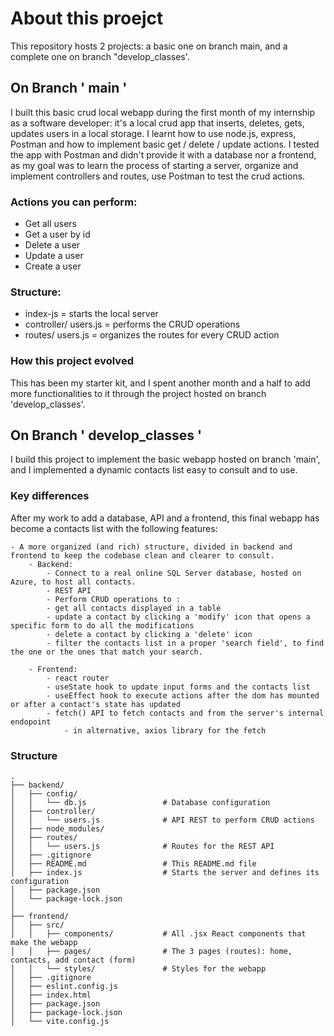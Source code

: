 # About this proejct

This repository hosts 2 projects: a basic one on branch main, and a complete one on branch "develop_classes'.


## On Branch ' main '

I built this basic crud local webapp during the first month of my internship as a software developer: it's a local crud app that inserts, deletes, gets, updates users in a local storage.
I learnt how to use node.js, express, Postman and how to implement basic get / delete / update actions.
I tested the app with Postman and didn't provide it with a database nor a frontend, as my goal was to learn the process of starting a server, organize and implement controllers and routes, use Postman to test the crud actions.


### Actions you can perform:

- Get all users
- Get a user by id 
- Delete a user 
- Update a user
- Create a user


### Structure:

- index-js = starts the local server
- controller/ users.js = performs the CRUD operations
- routes/ users.js = organizes the routes for every CRUD action


### How this project evolved

This has been my starter kit, and I spent another month and a half to add more functionalities to it through the project hosted on branch 'develop_classes'.



## On Branch ' develop_classes '

I build this project to implement the basic webapp hosted on branch 'main', and I implemented a dynamic contacts list easy to consult and to use.


### Key differences

After my work to add a database, API and a frontend, this final webapp has become a contacts list with the following features:

    - A more organized (and rich) structure, divided in backend and frontend to keep the codebase clean and clearer to consult.
        - Backend: 
            - Connect to a real online SQL Server database, hosted on Azure, to host all contacts.
            - REST API 
            - Perform CRUD operations to :
            - get all contacts displayed in a table
            - update a contact by clicking a 'modify' icon that opens a specific form to do all the modifications
            - delete a contact by clicking a 'delete' icon
            - filter the contacts list in a proper 'search field', to find the one or the ones that match your search.

        - Frontend: 
            - react router
            - useState hook to update input forms and the contacts list
            - useEffect hook to execute actions after the dom has mounted or after a contact's state has updated
            - fetch() API to fetch contacts and from the server's internal endopoint
                - in alternative, axios library for the fetch


### Structure
```
.
├── backend/
│   ├── config/
│   │   └── db.js                 # Database configuration
│   ├── controller/
│   │   └── users.js              # API REST to perform CRUD actions
│   ├── node_modules/
│   ├── routes/
│   │   └── users.js              # Routes for the REST API
│   ├── .gitignore
│   ├── README.md                 # This README.md file
│   ├── index.js                  # Starts the server and defines its configuration
│   ├── package.json
│   └── package-lock.json
│
├── frontend/
│   ├── src/
│   │   ├── components/           # All .jsx React components that make the webapp
│   │   ├── pages/                # The 3 pages (routes): home, contacts, add contact (form)
│   │   └── styles/               # Styles for the webapp
│   ├── .gitignore
│   ├── eslint.config.js
│   ├── index.html
│   ├── package.json
│   ├── package-lock.json
│   └── vite.config.js
```
